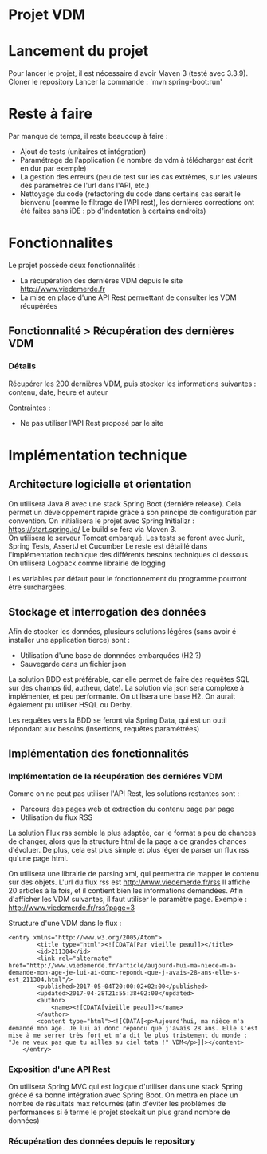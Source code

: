 Projet VDM
=========================
# Lancement du projet 
Pour lancer le projet, il est nécessaire d'avoir Maven 3 (testé avec 3.3.9).
Cloner le repository
Lancer la commande : `mvn spring-boot:run'

# Reste à faire
Par manque de temps, il reste beaucoup à faire :
- Ajout de tests (unitaires et intégration)
- Paramétrage de l'application (le nombre de vdm à télécharger est écrit en dur par exemple)
- La gestion des erreurs (peu de test sur les cas extrêmes, sur les valeurs des paramètres de l'url dans l'API, etc.)
- Nettoyage du code (refactoring du code dans certains cas serait le bienvenu (comme le filtrage de l'API rest), les dernières corrections ont été faites sans iDE : pb d'indentation à certains endroits)


# Fonctionnalites

Le projet possède deux fonctionnalités :
- La récupération des dernières VDM depuis le site http://www.viedemerde.fr
- La mise en place d'une API Rest permettant de consulter les VDM récupérées

## Fonctionnalité > Récupération des dernières VDM

### Détails 
Récupérer les 200 dernières VDM, puis stocker les informations suivantes : contenu, date, heure et auteur

Contraintes : 
- Ne pas utiliser l'API Rest proposé par le site

# Implémentation technique
## Architecture logicielle et orientation

On utilisera Java 8 avec une stack Spring Boot (derniére release). 
Cela permet un développement rapide grâce à son principe de configuration par convention.
On initialisera le projet avec Spring Initializr : https://start.spring.io/
Le build se fera via Maven 3.  
On utilisera le serveur Tomcat embarqué.
Les tests se feront avec Junit, Spring Tests, AssertJ et Cucumber
Le reste est détaillé dans l'implémentation technique des différents besoins techniques ci dessous.
On utilisera Logback comme librairie de logging

Les variables par défaut pour le fonctionnement du programme pourront étre surchargées.

## Stockage et interrogation des données

Afin de stocker les données, plusieurs solutions légéres (sans avoir é installer une application tierce) sont :
- Utilisation d'une base de donnnées embarquées (H2 ?)
- Sauvegarde dans un fichier json

La solution BDD est préférable, car elle permet de faire des requêtes SQL sur des champs (id, autheur, date).
La solution via json sera complexe à implémenter, et peu performante.
On utilisera une base H2. On aurait également pu utiliser HSQL ou Derby.

Les requêtes vers la BDD se feront via Spring Data, qui est un outil répondant aux besoins (insertions, requêtes paramétrées)

## Implémentation des fonctionnalités 

### Implémentation de la récupération des derniéres VDM

Comme on ne peut pas utiliser l'API Rest, les solutions restantes sont :
- Parcours des pages web et extraction du contenu page par page
- Utilisation du flux RSS

La solution Flux rss semble la plus adaptée, car le format a peu de chances de changer, alors que la structure html de la page a de grandes chances d'évoluer. De plus, cela est plus simple et plus léger de parser un flux rss qu'une page html.

On utilisera une librairie de parsing xml, qui permettra de mapper le contenu sur des objets.
L'url du flux rss est http://www.viedemerde.fr/rss
Il affiche 20 articles à la fois, et il contient bien les informations demandées. 
Afin d'afficher les VDM suivantes, il faut utiliser le paramètre page.
Exemple : http://www.viedemerde.fr/rss?page=3

Structure d'une VDM dans le flux :
```
<entry xmlns="http://www.w3.org/2005/Atom">
        <title type="html"><![CDATA[Par vieille peau]]></title>
        <id>211304</id>
        <link rel="alternate" href="http://www.viedemerde.fr/article/aujourd-hui-ma-niece-m-a-demande-mon-age-je-lui-ai-donc-repondu-que-j-avais-28-ans-elle-s-est_211304.html"/>
        <published>2017-05-04T20:00:02+02:00</published>
        <updated>2017-04-28T21:55:38+02:00</updated>
        <author>
            <name><![CDATA[vieille peau]]></name>
        </author>
        <content type="html"><![CDATA[<p>Aujourd'hui, ma nièce m'a demandé mon âge. Je lui ai donc répondu que j'avais 28 ans. Elle s'est mise à me serrer très fort et m'a dit le plus tristement du monde : "Je ne veux pas que tu ailles au ciel tata !" VDM</p>]]></content>
    </entry>
```

### Exposition d'une API Rest
On utilisera Spring MVC qui est logique d'utiliser dans une stack Spring gréce é sa bonne intégration avec Spring Boot. 
On mettra en place un nombre de résultats max retournés (afin d'éviter les problémes de performances si é terme le projet stockait un plus grand nombre de données)

### Récupération des données depuis le repository






